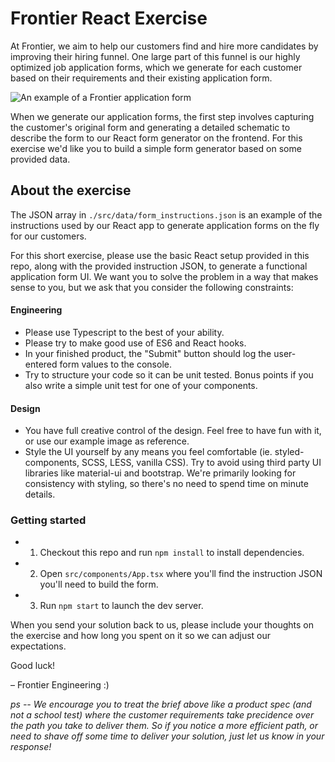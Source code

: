 # Frontier React Exercise

At Frontier, we aim to help our customers find and hire more candidates by improving their hiring funnel. One large part of this funnel is our highly optimized job application forms, which we generate for each customer based on their requirements and their existing application form.

![An example of a Frontier application form](https://frontier-public-assets.s3-us-west-2.amazonaws.com/frontier-form-demo.png)

When we generate our application forms, the first step involves capturing the customer's original form and generating a detailed schematic to describe the form to our React form generator on the frontend. For this exercise we'd like you to build a simple form generator based on some provided data.

## About the exercise
The JSON array in `./src/data/form_instructions.json` is an example of the instructions used by our React app to generate application forms on the fly for our customers.

For this short exercise, please use the basic React setup provided in this repo, along with the provided instruction JSON, to generate a functional application form UI. We want you to solve the problem in a way that makes sense to you, but we ask that you consider the following constraints:

#### Engineering
- Please use Typescript to the best of your ability.
- Please try to make good use of ES6 and React hooks.
- In your finished product, the "Submit" button should log the user-entered form values to the console.
- Try to structure your code so it can be unit tested. Bonus points if you also write a simple unit test for one of your components.

#### Design
- You have full creative control of the design. Feel free to have fun with it, or use our example image as reference.
- Style the UI yourself by any means you feel comfortable (ie. styled-components, SCSS, LESS, vanilla CSS). Try to avoid using third party UI libraries like material-ui and bootstrap. We're primarily looking for consistency with styling, so there's no need to spend time on minute details.

### Getting started

- 1. Checkout this repo and run `npm install` to install dependencies.
- 2. Open `src/components/App.tsx` where you'll find the instruction JSON you'll need to build the form.
- 3. Run `npm start` to launch the dev server.

When you send your solution back to us, please include your thoughts on the exercise and how long you spent on it so we can adjust our expectations.

Good luck!

– Frontier Engineering :)

*ps -- We encourage you to treat the brief above like a product spec (and not a school test) where the customer requirements take precidence over the path you take to deliver them. So if you notice a more efficient path, or need to shave off some time to deliver your solution, just let us know in your response!*